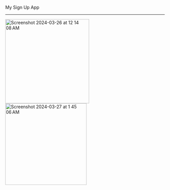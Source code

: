 My Sign Up App

_______________


<img width="265" alt="Screenshot 2024-03-26 at 12 14 08 AM" src="https://github.com/zubairkhawar/SignUp-Page-Java/assets/115324847/897187ad-bc56-4877-9efa-b98fc3f3e4c8">

<img width="257" alt="Screenshot 2024-03-27 at 1 45 06 AM" src="https://github.com/zubairkhawar/SignUp-Page-Java/assets/115324847/92e159b0-ceb6-46b6-9c14-a496f91ef302">

